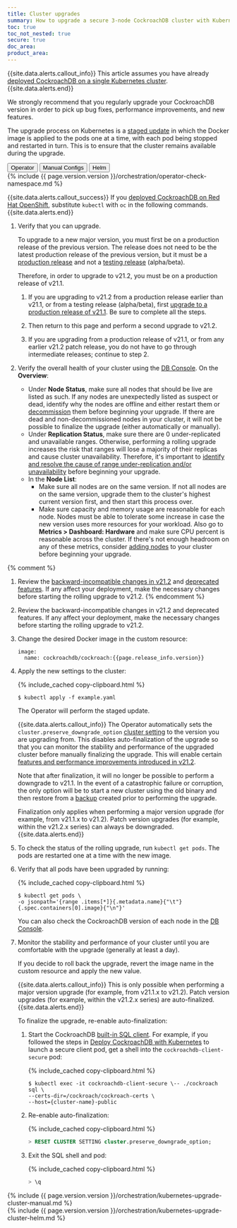 ```yaml
---
title: Cluster upgrades
summary: How to upgrade a secure 3-node CockroachDB cluster with Kubernetes.
toc: true
toc_not_nested: true
secure: true
doc_area: 
product_area: 
---
```


{{site.data.alerts.callout_info}}
This article assumes you have already [deployed CockroachDB on a single Kubernetes cluster](deploy-cockroachdb-with-kubernetes.html).
{{site.data.alerts.end}}

We strongly recommend that you regularly upgrade your CockroachDB version in order to pick up bug fixes, performance improvements, and new features.

The upgrade process on Kubernetes is a [staged update](https://kubernetes.io/docs/tutorials/stateful-application/basic-stateful-set/#staging-an-update) in which the Docker image is applied to the pods one at a time, with each pod being stopped and restarted in turn. This is to ensure that the cluster remains available during the upgrade.

<div class="filters filters-big clearfix">
    <button class="filter-button" data-scope="operator">Operator</button>
    <button class="filter-button" data-scope="manual">Manual Configs</button>
    <button class="filter-button" data-scope="helm">Helm</button>
</div>

<section class="filter-content" markdown="1" data-scope="operator">
{% include {{ page.version.version }}/orchestration/operator-check-namespace.md %}

{{site.data.alerts.callout_success}}
If you [deployed CockroachDB on Red Hat OpenShift](deploy-cockroachdb-with-kubernetes-openshift.html), substitute `kubectl` with `oc` in the following commands.
{{site.data.alerts.end}}

1. Verify that you can upgrade.

    To upgrade to a new major version, you must first be on a production release of the previous version. The release does not need to be the latest production release of the previous version, but it must be a [production release](../releases/index.html#production-releases) and not a [testing release](../releases/index.html#testing-releases) (alpha/beta).

    Therefore, in order to upgrade to v21.2, you must be on a production release of v21.1.

    1. If you are upgrading to v21.2 from a production release earlier than v21.1, or from a testing release (alpha/beta), first [upgrade to a production release of v21.1](../v21.1/operate-cockroachdb-kubernetes.html#upgrade-the-cluster). Be sure to complete all the steps.

    1. Then return to this page and perform a second upgrade to v21.2.

    1. If you are upgrading from a production release of v21.1, or from any earlier v21.2 patch release, you do not have to go through intermediate releases; continue to step 2.

1. Verify the overall health of your cluster using the [DB Console](ui-overview.html). On the **Overview**:
    - Under **Node Status**, make sure all nodes that should be live are listed as such. If any nodes are unexpectedly listed as suspect or dead, identify why the nodes are offline and either restart them or [decommission](scale-cockroachdb-kubernetes.html#remove-nodes) them before beginning your upgrade. If there are dead and non-decommissioned nodes in your cluster, it will not be possible to finalize the upgrade (either automatically or manually).
    - Under **Replication Status**, make sure there are 0 under-replicated and unavailable ranges. Otherwise, performing a rolling upgrade increases the risk that ranges will lose a majority of their replicas and cause cluster unavailability. Therefore, it's important to [identify and resolve the cause of range under-replication and/or unavailability](cluster-setup-troubleshooting.html#replication-issues) before beginning your upgrade.
    - In the **Node List**:
        - Make sure all nodes are on the same version. If not all nodes are on the same version, upgrade them to the cluster's highest current version first, and then start this process over.
        - Make sure capacity and memory usage are reasonable for each node. Nodes must be able to tolerate some increase in case the new version uses more resources for your workload. Also go to **Metrics > Dashboard: Hardware** and make sure CPU percent is reasonable across the cluster. If there's not enough headroom on any of these metrics, consider [adding nodes](scale-cockroachdb-kubernetes.html#add-nodes) to your cluster before beginning your upgrade.

{% comment %}
1. Review the [backward-incompatible changes in v21.2](../releases/v21.2.0.html#backward-incompatible-changes) and [deprecated features](../releases/v21.2.0.html#deprecations). If any affect your deployment, make the necessary changes before starting the rolling upgrade to v21.2.
{% endcomment %}

1. Review the backward-incompatible changes in v21.2 and deprecated features. If any affect your deployment, make the necessary changes before starting the rolling upgrade to v21.2.

1. Change the desired Docker image in the custom resource:

    ~~~
    image:
      name: cockroachdb/cockroach:{{page.release_info.version}}
    ~~~

1. Apply the new settings to the cluster:

    {% include_cached copy-clipboard.html %}
    ~~~ shell
    $ kubectl apply -f example.yaml
    ~~~

    The Operator will perform the staged update.

    {{site.data.alerts.callout_info}}
    The Operator automatically sets the `cluster.preserve_downgrade_option` [cluster setting](cluster-settings.html) to the version you are upgrading from. This disables auto-finalization of the upgrade so that you can monitor the stability and performance of the upgraded cluster before manually finalizing the upgrade. This will enable certain [features and performance improvements introduced in v21.2](upgrade-cockroach-version.html#features-that-require-upgrade-finalization).

    Note that after finalization, it will no longer be possible to perform a downgrade to v21.1. In the event of a catastrophic failure or corruption, the only option will be to start a new cluster using the old binary and then restore from a [backup](take-full-and-incremental-backups.html) created prior to performing the upgrade.

    Finalization only applies when performing a major version upgrade (for example, from v21.1.x to v21.2). Patch version upgrades (for example, within the v21.2.x series) can always be downgraded.
    {{site.data.alerts.end}}

1. To check the status of the rolling upgrade, run `kubectl get pods`. The pods are restarted one at a time with the new image.

1. Verify that all pods have been upgraded by running:

    {% include_cached copy-clipboard.html %}
    ~~~ shell
    $ kubectl get pods \
    -o jsonpath='{range .items[*]}{.metadata.name}{"\t"}{.spec.containers[0].image}{"\n"}'
    ~~~

    You can also check the CockroachDB version of each node in the [DB Console](ui-cluster-overview-page.html#node-details).

1. Monitor the stability and performance of your cluster until you are comfortable with the upgrade (generally at least a day). 

    If you decide to roll back the upgrade, revert the image name in the custom resource and apply the new value.

    {{site.data.alerts.callout_info}}
    This is only possible when performing a major version upgrade (for example, from v21.1.x to v21.2). Patch version upgrades (for example, within the v21.2.x series) are auto-finalized.
    {{site.data.alerts.end}}

    To finalize the upgrade, re-enable auto-finalization:

    1. Start the CockroachDB [built-in SQL client](cockroach-sql.html). For example, if you followed the steps in [Deploy CockroachDB with Kubernetes](deploy-cockroachdb-with-kubernetes.html#step-3-use-the-built-in-sql-client) to launch a secure client pod, get a shell into the `cockroachdb-client-secure` pod:

        {% include_cached copy-clipboard.html %}
        ~~~ shell
        $ kubectl exec -it cockroachdb-client-secure \-- ./cockroach sql \
        --certs-dir=/cockroach/cockroach-certs \
        --host={cluster-name}-public
        ~~~

    1. Re-enable auto-finalization:

        {% include_cached copy-clipboard.html %}
        ~~~ sql
        > RESET CLUSTER SETTING cluster.preserve_downgrade_option;
        ~~~

    1. Exit the SQL shell and pod:

        {% include_cached copy-clipboard.html %}
        ~~~ sql
        > \q
        ~~~

</section>

<section class="filter-content" markdown="1" data-scope="manual">
{% include {{ page.version.version }}/orchestration/kubernetes-upgrade-cluster-manual.md %}
</section>

<section class="filter-content" markdown="1" data-scope="helm">
{% include {{ page.version.version }}/orchestration/kubernetes-upgrade-cluster-helm.md %}
</section>
